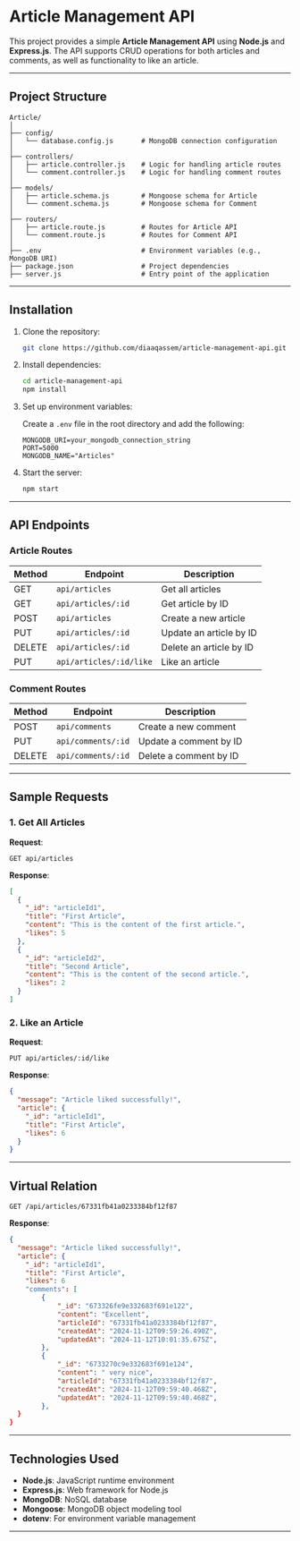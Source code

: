 # Article Management API

This project provides a simple **Article Management API** using **Node.js** and **Express.js**. The API supports CRUD operations for both articles and comments, as well as functionality to like an article.

---

## Project Structure

```plaintext
Article/
│
├── config/
│   └── database.config.js       # MongoDB connection configuration
│
├── controllers/
│   ├── article.controller.js    # Logic for handling article routes
│   └── comment.controller.js    # Logic for handling comment routes
│
├── models/
│   ├── article.schema.js        # Mongoose schema for Article
│   └── comment.schema.js        # Mongoose schema for Comment
│
├── routers/
│   ├── article.route.js         # Routes for Article API
│   └── comment.route.js         # Routes for Comment API
│
├── .env                         # Environment variables (e.g., MongoDB URI)
├── package.json                 # Project dependencies
├── server.js                    # Entry point of the application
```

---

## Installation

1. Clone the repository:

   ```bash
   git clone https://github.com/diaaqassem/article-management-api.git
   ```

2. Install dependencies:

   ```bash
   cd article-management-api
   npm install
   ```

3. Set up environment variables:

   Create a `.env` file in the root directory and add the following:

   ```env
   MONGODB_URI=your_mongodb_connection_string
   PORT=5000
   MONGODB_NAME="Articles"
   ```

4. Start the server:

   ```bash
   npm start
   ```

---

## API Endpoints

### **Article Routes**

| Method | Endpoint          | Description                |
|--------|-------------------|----------------------------|
| GET    | `api/articles`       | Get all articles           |
| GET    | `api/articles/:id`   | Get article by ID          |
| POST   | `api/articles`       | Create a new article       |
| PUT    | `api/articles/:id`   | Update an article by ID    |
| DELETE | `api/articles/:id`   | Delete an article by ID    |
| PUT    | `api/articles/:id/like` | Like an article        |

### **Comment Routes**

| Method | Endpoint              | Description                |
|--------|-----------------------|----------------------------|
| POST   | `api/comments`           | Create a new comment       |
| PUT    | `api/comments/:id`       | Update a comment by ID     |
| DELETE | `api/comments/:id`       | Delete a comment by ID     |

---

## Sample Requests

### 1. Get All Articles

**Request**:

```http
GET api/articles
```

**Response**:

```json
[
  {
    "_id": "articleId1",
    "title": "First Article",
    "content": "This is the content of the first article.",
    "likes": 5
  },
  {
    "_id": "articleId2",
    "title": "Second Article",
    "content": "This is the content of the second article.",
    "likes": 2
  }
]
```

### 2. Like an Article

**Request**:

```http
PUT api/articles/:id/like
```

**Response**:

```json
{
  "message": "Article liked successfully!",
  "article": {
    "_id": "articleId1",
    "title": "First Article",
    "likes": 6
  }
}
```

---

## Virtual Relation
```http
GET /api/articles/67331fb41a0233384bf12f87
```

**Response**:

```json
{
  "message": "Article liked successfully!",
  "article": {
    "_id": "articleId1",
    "title": "First Article",
    "likes": 6
    "comments": [
        {
            "_id": "673326fe9e332683f691e122",
            "content": "Excellent",
            "articleId": "67331fb41a0233384bf12f87",
            "createdAt": "2024-11-12T09:59:26.490Z",
            "updatedAt": "2024-11-12T10:01:35.675Z",
        },
        {
            "_id": "6733270c9e332683f691e124",
            "content": " very nice",
            "articleId": "67331fb41a0233384bf12f87",
            "createdAt": "2024-11-12T09:59:40.468Z",
            "updatedAt": "2024-11-12T09:59:40.468Z",
        },
  }
}
```

---

## Technologies Used

- **Node.js**: JavaScript runtime environment
- **Express.js**: Web framework for Node.js
- **MongoDB**: NoSQL database
- **Mongoose**: MongoDB object modeling tool
- **dotenv**: For environment variable management

---
